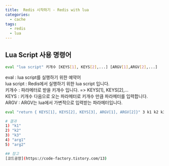 ```yaml
---
title:  Redis 시작하기 - Redis with lua
categories:
  - cache 
tags:
  - redis
  - lua
---
```

## Lua Script 사용 명령어

```bash
eval "lua script" 키개수 [KEYS[1], KEYS[2],...] [ARGV[1],ARGV[2],...]
```
eval : lua script를 실행하기 위한 예약어  
lua script : Redis에서 실행하기 위한 lua script 입니다.  
키개수 : 파라메터로 받을 키개수 입니다. => KEYS[1], KEYS[2],...  
KEYS : 키개수 다음으로 오는 파라메터로 키개수 만큼 파라메터를 입력합니다.  
ARGV : ARGV는 lua에서 가변적으로 입력받는 파라메터입니다.   

```bash
eval "return { KEYS[1], KEYS[2], KEYS[3], ARGV[1], ARGV[2]}" 3 k1 k2 k3 arg1 arg2

# 결과
1) "k1"
2) "k2"
3) "k3"
4) "arg1"
5) "arg2"

## 참고
[코드공장](https://code-factory.tistory.com/13)